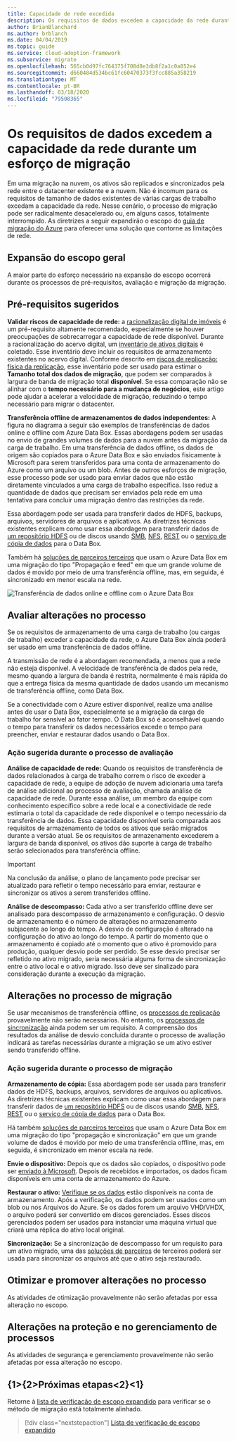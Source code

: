 ```yaml
---
title: Capacidade de rede excedida
description: Os requisitos de dados excedem a capacidade da rede durante um esforço de migração.
author: BrianBlanchard
ms.author: brblanch
ms.date: 04/04/2019
ms.topic: guide
ms.service: cloud-adoption-framework
ms.subservice: migrate
ms.openlocfilehash: 565cb0d97fc764375f708d8e3db8f2a1c0a852e4
ms.sourcegitcommit: d660484d534bc61fc60470373f3fcc885a358219
ms.translationtype: MT
ms.contentlocale: pt-BR
ms.lasthandoff: 03/18/2020
ms.locfileid: "79508365"
---
```

<!-- cSpell:ignore HDFS databox VHDX -->

# <a name="data-requirements-exceed-network-capacity-during-a-migration-effort"></a>Os requisitos de dados excedem a capacidade da rede durante um esforço de migração

Em uma migração na nuvem, os ativos são replicados e sincronizados pela rede entre o datacenter existente e a nuvem. Não é incomum para os requisitos de tamanho de dados existentes de várias cargas de trabalho excedam a capacidade da rede. Nesse cenário, o processo de migração pode ser radicalmente desacelerado ou, em alguns casos, totalmente interrompido. As diretrizes a seguir expandirão o escopo do [guia de migração do Azure](../azure-migration-guide/index.md) para oferecer uma solução que contorne as limitações de rede.

## <a name="general-scope-expansion"></a>Expansão do escopo geral

A maior parte do esforço necessário na expansão do escopo ocorrerá durante os processos de pré-requisitos, avaliação e migração da migração.

## <a name="suggested-prerequisites"></a>Pré-requisitos sugeridos

**Validar riscos de capacidade de rede:** a [racionalização digital de imóveis](../../digital-estate/rationalize.md) é um pré-requisito altamente recomendado, especialmente se houver preocupações de sobrecarregar a capacidade de rede disponível. Durante a racionalização do acervo digital, um [inventário de ativos digitais](../../digital-estate/inventory.md) é coletado. Esse inventário deve incluir os requisitos de armazenamento existentes no acervo digital. Conforme descrito em [riscos de replicação: física da replicação](../migration-considerations/migrate/replicate.md#replication-risks---physics-of-replication), esse inventário pode ser usado para estimar o **Tamanho total dos dados de migração**, que podem ser comparados à largura de banda de migração total **disponível**. Se essa comparação não se alinhar com o **tempo necessário para a mudança de negócios**, este artigo pode ajudar a acelerar a velocidade de migração, reduzindo o tempo necessário para migrar o datacenter.

**Transferência offline de armazenamentos de dados independentes:** A figura no diagrama a seguir são exemplos de transferências de dados online e offline com Azure Data Box. Essas abordagens podem ser usadas no envio de grandes volumes de dados para a nuvem antes da migração da carga de trabalho. Em uma transferência de dados offline, os dados de origem são copiados para o Azure Data Box e são enviados fisicamente à Microsoft para serem transferidos para uma conta de armazenamento do Azure como um arquivo ou um blob. Antes de outros esforços de migração, esse processo pode ser usado para enviar dados que não estão diretamente vinculados a uma carga de trabalho específica. Isso reduz a quantidade de dados que precisam ser enviados pela rede em uma tentativa para concluir uma migração dentro das restrições da rede.

Essa abordagem pode ser usada para transferir dados de HDFS, backups, arquivos, servidores de arquivos e aplicativos. As diretrizes técnicas existentes explicam como usar essa abordagem para transferir dados de [um repositório HDFS](https://docs.microsoft.com/azure/storage/blobs/data-lake-storage-migrate-on-premises-hdfs-cluster) ou de discos usando [SMB](https://docs.microsoft.com/azure/databox/data-box-deploy-copy-data), [NFS](https://docs.microsoft.com/azure/databox/data-box-deploy-copy-data-via-nfs), [REST](https://docs.microsoft.com/azure/databox/data-box-deploy-copy-data-via-rest) ou o [serviço de cópia de dados](https://docs.microsoft.com/azure/databox/data-box-deploy-copy-data-via-copy-service) para o Data Box.

Também há [soluções de parceiros terceiros](https://azuremarketplace.microsoft.com/campaigns/databox/azure-data-box) que usam o Azure Data Box em uma migração do tipo "Propagação e feed" em que um grande volume de dados é movido por meio de uma transferência offline, mas, em seguida, é sincronizado em menor escala na rede.

![Transferência de dados online e offline com o Azure Data Box](../../_images/migrate/databox.png)

## <a name="assess-process-changes"></a>Avaliar alterações no processo

Se os requisitos de armazenamento de uma carga de trabalho (ou cargas de trabalho) exceder a capacidade da rede, o Azure Data Box ainda poderá ser usado em uma transferência de dados offline.

A transmissão de rede é a abordagem recomendada, a menos que a rede não esteja disponível. A velocidade de transferência de dados pela rede, mesmo quando a largura de banda é restrita, normalmente é mais rápida do que a entrega física da mesma quantidade de dados usando um mecanismo de transferência offline, como Data Box.

Se a conectividade com o Azure estiver disponível, realize uma análise antes de usar o Data Box, especialmente se a migração da carga de trabalho for sensível ao fator tempo. O Data Box só é aconselhável quando o tempo para transferir os dados necessários excede o tempo para preencher, enviar e restaurar dados usando o Data Box.

### <a name="suggested-action-during-the-assess-process"></a>Ação sugerida durante o processo de avaliação

**Análise de capacidade de rede:** Quando os requisitos de transferência de dados relacionados à carga de trabalho correm o risco de exceder a capacidade de rede, a equipe de adoção de nuvem adicionaria uma tarefa de análise adicional ao processo de avaliação, chamada análise de capacidade de rede. Durante essa análise, um membro da equipe com conhecimento específico sobre a rede local e a conectividade de rede estimaria o total da capacidade de rede disponível e o tempo necessário da transferência de dados. Essa capacidade disponível seria comparada aos requisitos de armazenamento de todos os ativos que serão migrados durante a versão atual. Se os requisitos de armazenamento excederem a largura de banda disponível, os ativos dão suporte à carga de trabalho serão selecionados para transferência offline.

> [!IMPORTANT]
> Na conclusão da análise, o plano de lançamento pode precisar ser atualizado para refletir o tempo necessário para enviar, restaurar e sincronizar os ativos a serem transferidos offline.

**Análise de descompasso:** Cada ativo a ser transferido offline deve ser analisado para descompasso de armazenamento e configuração. O desvio de armazenamento é o número de alterações no armazenamento subjacente ao longo do tempo. A desvio de configuração é alterado na configuração do ativo ao longo do tempo. A partir do momento que o armazenamento é copiado até o momento que o ativo é promovido para produção, qualquer desvio pode ser perdido. Se esse desvio precisar ser refletido no ativo migrado, seria necessária alguma forma de sincronização entre o ativo local e o ativo migrado. Isso deve ser sinalizado para consideração durante a execução da migração.

## <a name="migrate-process-changes"></a>Alterações no processo de migração

Se usar mecanismos de transferência offline, os [processos de replicação](../migration-considerations/migrate/replicate.md) provavelmente não serão necessários. No entanto, os [processos de sincronização](../migration-considerations/migrate/replicate.md) ainda podem ser um requisito. A compreensão dos resultados da análise de desvio concluída durante o processo de avaliação indicará as tarefas necessárias durante a migração se um ativo estiver sendo transferido offline.

### <a name="suggested-action-during-the-migrate-process"></a>Ação sugerida durante o processo de migração

**Armazenamento de cópia:** Essa abordagem pode ser usada para transferir dados de HDFS, backups, arquivos, servidores de arquivos ou aplicativos. As diretrizes técnicas existentes explicam como usar essa abordagem para transferir dados de [um repositório HDFS](https://docs.microsoft.com/azure/storage/blobs/data-lake-storage-migrate-on-premises-hdfs-cluster) ou de discos usando [SMB](https://docs.microsoft.com/azure/databox/data-box-deploy-copy-data), [NFS](https://docs.microsoft.com/azure/databox/data-box-deploy-copy-data-via-nfs), [REST](https://docs.microsoft.com/azure/databox/data-box-deploy-copy-data-via-rest) ou o [serviço de cópia de dados](https://docs.microsoft.com/azure/databox/data-box-deploy-copy-data-via-copy-service) para o Data Box.

Há também [soluções de parceiros terceiros](https://azuremarketplace.microsoft.com/campaigns/databox/azure-data-box) que usam o Azure Data Box em uma migração do tipo "propagação e sincronização" em que um grande volume de dados é movido por meio de uma transferência offline, mas, em seguida, é sincronizado em menor escala na rede.

**Envie o dispositivo:** Depois que os dados são copiados, o dispositivo pode ser [enviado à Microsoft](https://docs.microsoft.com/azure/databox/data-box-deploy-picked-up). Depois de recebidos e importados, os dados ficam disponíveis em uma conta de armazenamento do Azure.

**Restaurar o ativo:** [Verifique se os dados](https://docs.microsoft.com/azure/databox/data-box-deploy-picked-up#verify-data-upload-to-azure) estão disponíveis na conta de armazenamento. Após a verificação, os dados podem ser usados como um blob ou nos Arquivos do Azure. Se os dados forem um arquivo VHD/VHDX, o arquivo poderá ser convertido em discos gerenciados. Esses discos gerenciados podem ser usados para instanciar uma máquina virtual que criará uma réplica do ativo local original.

**Sincronização:** Se a sincronização de descompasso for um requisito para um ativo migrado, uma das [soluções de parceiros](https://azuremarketplace.microsoft.com/campaigns/databox/azure-data-box) de terceiros poderá ser usada para sincronizar os arquivos até que o ativo seja restaurado.

## <a name="optimize-and-promote-process-changes"></a>Otimizar e promover alterações no processo

As atividades de otimização provavelmente não serão afetadas por essa alteração no escopo.

## <a name="secure-and-manage-process-changes"></a>Alterações na proteção e no gerenciamento de processos

As atividades de segurança e gerenciamento provavelmente não serão afetadas por essa alteração no escopo.

## <a name="next-steps"></a>{1&gt;{2&gt;Próximas etapas&lt;2}&lt;1}

Retorne à [lista de verificação de escopo expandido](./index.md) para verificar se o método de migração está totalmente alinhado.

> [!div class="nextstepaction"]
> [Lista de verificação de escopo expandido](./index.md)
